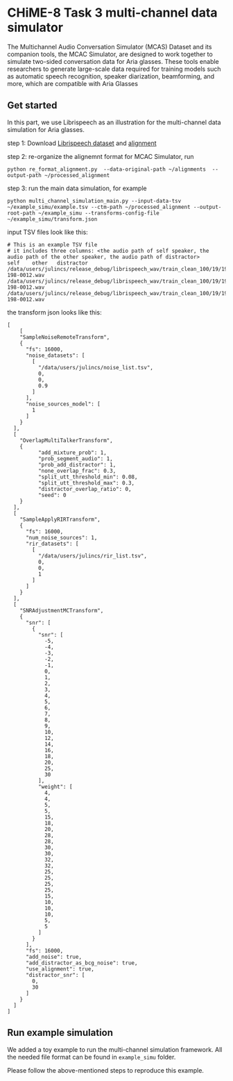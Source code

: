 # CHiME-8 Task 3 multi-channel data simulator
The Multichannel Audio Conversation Simulator (MCAS) Dataset and its companion tools, the MCAC Simulator, are designed to work together to simulate two-sided conversation data for Aria glasses. These tools enable researchers to generate large-scale data required for training models such as automatic speech recognition, speaker diarization, beamforming, and more, which are compatible with Aria Glasses

## Get started 
In this part, we use Librispeech as an illustration for the multi-channel data simulation for Aria glasses.

step 1: Download [Librispeech dataset](https://www.openslr.org/12) and [alignment](https://github.com/CorentinJ/librispeech-alignments?tab=readme-ov-file)

step 2: re-organize the alignemnt format for MCAC Simulator, run

	python re_format_alignment.py  --data-original-path ~/alignments  --output-path ~/processed_alignment

step 3: run the main data simulation, for example

	python multi_channel_simulation_main.py --input-data-tsv ~/example_simu/example.tsv --ctm-path ~/processed_alignment --output-root-path ~/example_simu --transforms-config-file ~/example_simu/transform.json

input TSV files look like this:
```
# This is an example TSV file
# it includes three columns: <the audio path of self speaker, the audio path of the other speaker, the audio path of distractor>
self	other	distractor
/data/users/julincs/release_debug/librispeech_wav/train_clean_100/19/198/19-198-0012.wav	/data/users/julincs/release_debug/librispeech_wav/train_clean_100/19/198/19-198-0012.wav	/data/users/julincs/release_debug/librispeech_wav/train_clean_100/19/198/19-198-0012.wav
```

the transform json looks like this:
```
[
    [
    "SampleNoiseRemoteTransform",
    {
      "fs": 16000,
      "noise_datasets": [
        [
          "/data/users/julincs/noise_list.tsv",
          0,
          0,
          0.9
        ]
      ],
      "noise_sources_model": [
        1
      ]
    }
  ],
  [
    "OverlapMultiTalkerTransform",
    {
          "add_mixture_prob": 1,
          "prob_segment_audio": 1,
          "prob_add_distractor": 1,
          "none_overlap_frac": 0.3,
          "split_utt_threshold_min": 0.08,
          "split_utt_threshold_max": 0.3,
          "distractor_overlap_ratio": 0,
          "seed": 0
    }
  ],
  [
    "SampleApplyRIRTransform",
    {
      "fs": 16000,
      "num_noise_sources": 1,
      "rir_datasets": [
        [
          "/data/users/julincs/rir_list.tsv",
          0,
          0,
          1
        ]
      ]
    }
  ],
  [
    "SNRAdjustmentMCTransform",
    {
      "snr": [
        {
          "snr": [
            -5,
            -4,
            -3,
            -2,
            -1,
            0,
            1,
            2,
            3,
            4,
            5,
            6,
            7,
            8,
            9,
            10,
            12,
            14,
            16,
            18,
            20,
            25,
            30
          ],
          "weight": [
            4,
            4,
            5,
            5,
            15,
            18,
            20,
            28,
            28,
            30,
            30,
            32,
            32,
            25,
            25,
            25,
            25,
            15,
            10,
            10,
            10,
            5,
            5
          ]
        }
      ],
      "fs": 16000,
      "add_noise": true,
      "add_distractor_as_bcg_noise": true,
      "use_alignment": true,
      "distractor_snr": [
        0,
        30
      ]
    }
  ]
]

```

## Run example simulation

We added a toy example to run the multi-channel simulation framework. All the needed file format can be found in `example_simu` folder. 

Please follow the above-mentioned steps to reproduce this example.

